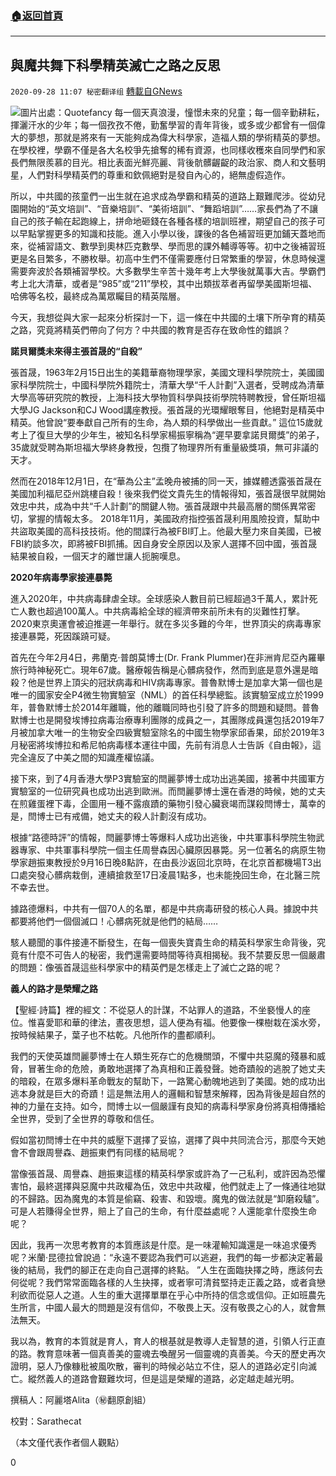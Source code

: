 ###  [:house:返回首頁](https://github.com/ourhimalayas/txt)
---

## 與魔共舞下科學精英滅亡之路之反思
`2020-09-28 11:07 秘密翻译组` [轉載自GNews](https://gnews.org/zh-hant/388711/)

![]()![](https://s3.amazonaws.com/gnews-media-offload/wp-content/uploads/2020/09/28105641/521729-scaled.jpg)圖片出處：Quotefancy
每一個天真浪漫，憧憬未來的兒童；每一個辛勤耕耘，揮灑汗水的少年；每一個孜孜不倦，勤奮學習的青年背後，或多或少都曾有一個偉大的夢想，那就是將來有一天能夠成為偉大科學家，造福人類的學術精英的夢想。在學校裡，學霸不僅是各大名校爭先搶奪的稀有資源，也同樣收穫來自同學們和家長們無限羨慕的目光。相比表面光鮮亮麗、背後骯髒齷齪的政治家、商人和文藝明星，人們對科學精英們的尊重和欽佩絕對是發自內心的，絕無虛假造作。

所以，中共國的孩童們一出生就在追求成為學霸和精英的道路上艱難爬涉。從幼兒園開始的“英文培訓”、“音樂培訓”、“美術培訓”、“舞蹈培訓”……家長們為了不讓自己的孩子輸在起跑線上，拼命地砸錢在各種各樣的培訓班裡，期望自己的孩子可以早點掌握更多的知識和技能。進入小學以後，課後的各色補習班更加鋪天蓋地而來，從補習語文、數學到奧林匹克數學、學而思的課外輔導等等。初中之後補習班更是名目繁多，不勝枚舉。初高中生們不僅需要應付日常繁重的學習，休息時候還需要奔波於各類補習學校。大多數學生辛苦十幾年考上大學後就萬事大吉。學霸們考上北大清華，或者是“985”或“211”學校，其中出類拔萃者再留學美國斯坦福、哈佛等名校，最終成為萬眾矚目的精英階層。

今天，我想從與大家一起來分析探討一下，這一條在中共國的土壤下所孕育的精英之路，究竟將精英們帶向了何方？中共國的教育是否存在致命性的錯誤？

**諾貝爾獎未來得主張首晟的“自殺”**

張首晟，1963年2月15日出生的美籍華裔物理學家，美國文理科學院院士，美國國家科學院院士，中國科學院外籍院士，清華大學“千人計劃”入選者，受聘成為清華大學高等研究院的教授，上海科技大學物質科學與技術學院特聘教授，曾任斯坦福大學JG Jackson和CJ Wood講座教授。張首晟的光環耀眼奪目，他絕對是精英中精英。他曾說“要奉獻自己所有的生命，為人類的科學做出一些貢獻。” 這位15歲就考上了復旦大學的少年生，被知名科學家楊振寧稱為“遲早要拿諾貝爾獎”的弟子，35歲就受聘為斯坦福大學終身教授，包攬了物理界所有重量級獎項，無可非議的天才。

然而在2018年12月1日，在“華為公主”孟晚舟被捕的同一天，據媒體透露張首晟在美國加利福尼亞州跳樓自殺！後來我們從文貴先生的情報得知，張首晟很早就開始效忠中共，成為中共“千人計劃”的關鍵人物。張首晟跟中共最高層的關係異常密切，掌握的情報太多。 2018年11月，美國政府指控張首晟利用風險投資，幫助中共盜取美國的高科技技術。他的間諜行為被FBI盯上。他最大壓力來自美國，已被FBI約談多次，即將被FBI抓捕。因自身安全原因以及家人選擇不回中國，張首晟結果被自殺，一個天才的離世讓人扼腕嘆息。

**2020年病毒學家接連暴斃**

進入2020年，中共病毒肆虐全球。全球感染人數目前已經超過3千萬人，累計死亡人數也超過100萬人。中共病毒給全球的經濟帶來前所未有的災難性打擊。 2020東京奧運會被迫推遲一年舉行。就在多災多難的今年，世界頂尖的病毒專家接連暴斃，死因蹊蹺可疑。

首先在今年2月4日，弗蘭克·普朗莫博士(Dr. Frank Plummer)在非洲肯尼亞內羅畢旅行時神秘死亡。現年67歲。醫療報告稱是心髒病發作，然而到底是意外還是暗殺？他是世界上頂尖的冠狀病毒和HIV病毒專家。普魯默博士是加拿大第一個也是唯一的國家安全P4微生物實驗室（NML）的首任科學總監。該實驗室成立於1999年，普魯默博士於2014年離職，他的離職同時也引發了許多的問題和疑問。普魯默博士也是開發埃博拉病毒治療專利團隊的成員之一，其團隊成員還包括2019年7月被加拿大唯一的生物安全四級實驗室除名的中國生物學家邱香果，邱於2019年3月秘密將埃博拉和希尼帕病毒樣本運往中國，先前有消息人士告訴《自由報》，這完全違反了中美之間的知識產權協議。

接下來，到了4月香港大學P3實驗室的閆麗夢博士成功出逃美國，接著中共國軍方實驗室的一位研究員也成功出逃到歐洲。而閆麗夢博士還在香港的時候，她的丈夫在煎雞蛋裡下毒，企圖用一種不露痕蹟的藥物引發心臟衰竭而謀殺閆博士，萬幸的是，閆博士已有戒備，她丈夫的殺人計劃沒有成功。

根據“路德時評”的情報，閆麗夢博士等爆料人成功出逃後，中共軍事科學院生物武器專家、中共軍事科學院一個主任周譽森因心臟原因暴斃。另一位著名的病原生物學家趙振東教授於9月16日晚8點許，在由長沙返回北京時，在北京首都機場T3出口處突發心髒病栽倒，連續搶救至17日凌晨1點多，也未能挽回生命，在北醫三院不幸去世。

據路德爆料，中共有一個70人的名單，都是中共病毒研發的核心人員。據說中共都要將他們一個個滅口！心髒病死就是他們的結局……

駭人聽聞的事件接連不斷發生，在每一個喪失寶貴生命的精英科學家生命背後，究竟有什麼不可告人的秘密，我們還需要時間等待真相揭秘。我不禁要反思一個嚴肅的問題：像張首晟這些科學家中的精英們是怎樣走上了滅亡之路的呢？

**義人的路才是榮耀之路**

【聖經·詩篇】裡的經文：不從惡人的計謀，不站罪人的道路，不坐褻慢人的座位。惟喜愛耶和華的律法，晝夜思想，這人便為有福。他要像一棵樹栽在溪水旁，按時候結果子，葉子也不枯乾。凡他所作的盡都順利。

我們的天使英雄閆麗夢博士在人類生死存亡的危機關頭，不懼中共惡魔的殘暴和威脅，冒著生命的危險，勇敢地選擇了為真相和正義發聲。她奇蹟般的逃脫了她丈夫的暗殺，在眾多爆料革命戰友的幫助下，一路驚心動魄地逃到了美國。她的成功出逃本身就是巨大的奇蹟！這是無法用人的邏輯和智慧來解釋，因為背後是超自然的神的力量在支持。如今，閆博士以一個嚴謹有良知的病毒科學家身份將真相傳播給全世界，受到了全世界的尊敬和信任。

假如當初閆博士在中共的威壓下選擇了妥協，選擇了與中共同流合污，那麼今天她會不會跟周譽森、趙振東們有同樣的結局呢？

當像張首晟、周譽森、趙振東這樣的精英科學家或許為了一己私利，或許因為恐懼害怕，最終選擇與惡魔中共政權為伍，效忠中共政權，他們就走上了一條通往地獄的不歸路。因為魔鬼的本質是偷竊、殺害、和毀壞。魔鬼的做法就是“卸磨殺驢”。可是人若賺得全世界，賠上了自己的生命，有什麼益處呢？人還能拿什麼換生命呢？

因此，我再一次思考教育的本質應該是什麼。是一味灌輸知識還是一味追求優秀呢？米蘭·昆德拉曾說過：“永遠不要認為我們可以逃避，我們的每一步都決定著最後的結局，我們的腳正在走向自己選擇的終點。 ”人生在面臨抉擇之時，應該何去何從呢？我們常常面臨各樣的人生抉擇，或者寧可清貧堅持走正義之路，或者貪戀利欲而從惡人之道。人生的重大選擇單單在乎心中所持的信念或信仰。正如班農先生所言，中國人最大的問題是沒有信仰，不敬畏上天。沒有敬畏之心的人，就會無法無天。

我以為，教育的本質就是育人，育人的根基就是教導人走智慧的道，引領人行正直的路。教育意味著一個真善美的靈魂去喚醒另一個靈魂的真善美。今天的歷史再次證明，惡人乃像糠秕被風吹散，審判的時候必站立不住，惡人的道路必定引向滅亡。縱然義人的道路會艱難坎坷，但是這是榮耀的道路，必定越走越光明。



撰稿人：阿麗塔Alita（㊙️翻原創組）

校對：Sarathecat

（本文僅代表作者個人觀點）

0
